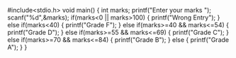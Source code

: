 #include<stdio.h>
void main()
{
	int marks;
	printf("Enter your marks ");
	scanf("%d",&marks);
	if(marks<0 || marks>100)
	{
		printf("Wrong Entry");
	}
	else if(marks<40)
	{
		printf("Grade F");
	}
	else if(marks>=40 && marks<=54)
	{
		printf("Grade D");
	}
	else if(marks>=55 && marks<=69)
	{
		printf("Grade C");
	}
	else if(marks>=70 && marks<=84)
	{
		printf("Grade B");
	}
	else
	{
		printf("Grade A");
	}
}

